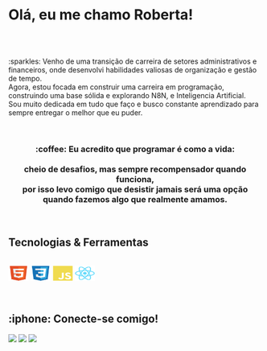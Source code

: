 <h1>Olá, eu me chamo Roberta!</h1> <br>
<br>
<p>:sparkles: Venho de uma transição de carreira de setores administrativos e financeiros, onde desenvolvi habilidades valiosas de organização e gestão de tempo. <br>
  Agora, estou focada em construir uma carreira em programação, construindo uma base sólida e explorando N8N, e Inteligencia Artificial.<br>
  Sou muito dedicada em tudo que faço e busco constante aprendizado para sempre entregar o melhor que eu puder.</p><br>
  
  <h3 align="center">:coffee: Eu acredito que programar é como a vida:<br>
    <br>
    cheio de desafios, mas sempre recompensador quando funciona, <br>
    por isso levo comigo que desistir jamais será uma opção quando fazemos algo que realmente amamos. </h3>

<br>

<h2> Tecnologias & Ferramentas</h2>
<div style="display: inline_block"><br>
  <img align="center" alt="Rafa-HTML" height="30" width="40" src="https://raw.githubusercontent.com/devicons/devicon/master/icons/html5/html5-original.svg">
  <img align="center" alt="Rafa-CSS" height="30" width="40" src="https://raw.githubusercontent.com/devicons/devicon/master/icons/css3/css3-original.svg">
  <img align="center" alt="Rafa-Js" height="30" width="40" src="https://raw.githubusercontent.com/devicons/devicon/master/icons/javascript/javascript-plain.svg">
  <img align="center" alt="Rafa-React" height="30" width="40" src="https://raw.githubusercontent.com/devicons/devicon/master/icons/react/react-original.svg">
</div>
<br>  
<br>
<h2> :iphone: Conecte-se comigo!</h2>
<div> 
  <a href="https://www.instagram.com/devroberta_/" target="_blank"><img src="https://img.shields.io/badge/-Instagram-%23E4405F?style=for-the-badge&logo=instagram&logoColor=white" target="_blank"></a>
  <a href ="mailto:lauroberta08@gmail.com"><img src="https://img.shields.io/badge/-Gmail-%23333?style=for-the-badge&logo=gmail&logoColor=white" target="_blank"></a>
  <a href="https://www.linkedin.com/in/roberta-lau-67a7732b4/" target="_blank"><img src="https://img.shields.io/badge/-LinkedIn-%230077B5?style=for-the-badge&logo=linkedin&logoColor=white" target="_blank"></a> 
</div><br>
<br>
